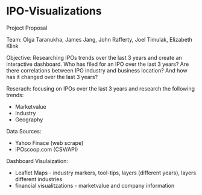 # IPO-Visualizations

Project Proposal

Team: Olga Taranukha, James Jang, John Rafferty, Joel Timulak, Elizabeth Klink

Objective: Researching IPOs trends over the last 3 years and create an interactive dashboard. Who has filed for an IPO over the last 3 years? Are there correlations between IPO industry and business location? And how has it changed over the last 3 years?   
  
 Reserach: focusing on IPOs over the last 3 years and research the following trends:
  - Marketvalue 
  - Industry
  - Geography
 
 Data Sources: 
  - Yahoo Finace (web scrape) 
  - IPOscoop.com (CSV/API)
  
  Dashboard Visulaization:
   - Leaflet Maps - industry markers, tool-tips, layers (different years), layers different industries
   - financial visualitzations - marketvalue and company information
  
  
